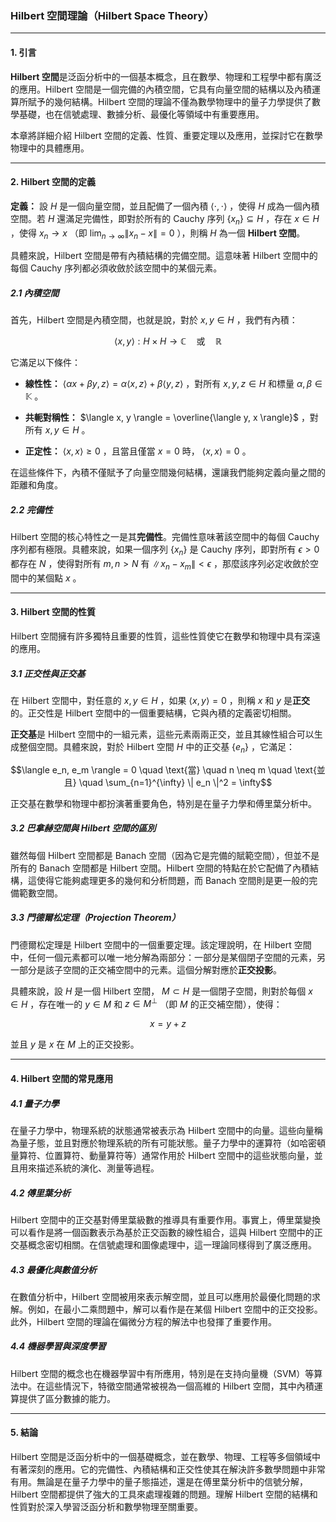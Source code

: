 ### Hilbert 空間理論（Hilbert Space Theory）

---

#### 1. 引言

**Hilbert 空間**是泛函分析中的一個基本概念，且在數學、物理和工程學中都有廣泛的應用。Hilbert 空間是一個完備的內積空間，它具有向量空間的結構以及內積運算所賦予的幾何結構。Hilbert 空間的理論不僅為數學物理中的量子力學提供了數學基礎，也在信號處理、數據分析、最優化等領域中有重要應用。

本章將詳細介紹 Hilbert 空間的定義、性質、重要定理以及應用，並探討它在數學物理中的具體應用。

---

#### 2. Hilbert 空間的定義

**定義：** 設  $`H`$  是一個向量空間，並且配備了一個內積  $`\langle \cdot, \cdot \rangle`$ ，使得  $`H`$  成為一個內積空間。若  $`H`$  還滿足完備性，即對於所有的 Cauchy 序列  $`\{ x_n \} \subseteq H`$ ，存在  $`x \in H`$ ，使得  $`x_n \to x`$  （即  $`\lim_{n \to \infty} \| x_n - x \| = 0`$ ），則稱  $`H`$  為一個 **Hilbert 空間**。

具體來說，Hilbert 空間是帶有內積結構的完備空間。這意味著 Hilbert 空間中的每個 Cauchy 序列都必須收斂於該空間中的某個元素。

##### 2.1 內積空間

首先，Hilbert 空間是內積空間，也就是說，對於  $`x, y \in H`$ ，我們有內積：


```math
\langle x, y \rangle: H \times H \to \mathbb{C} \quad \text{或} \quad \mathbb{R}
```


它滿足以下條件：

- **線性性：**  $`\langle \alpha x + \beta y, z \rangle = \alpha \langle x, z \rangle + \beta \langle y, z \rangle`$ ，對所有  $`x, y, z \in H`$  和標量  $`\alpha, \beta \in \mathbb{K}`$ 。

- **共軛對稱性：**  $`\langle x, y \rangle = \overline{\langle y, x \rangle}`$ ，對所有  $`x, y \in H`$ 。

- **正定性：**  $`\langle x, x \rangle \geq 0`$ ，且當且僅當  $`x = 0`$  時， $`\langle x, x \rangle = 0`$ 。

在這些條件下，內積不僅賦予了向量空間幾何結構，還讓我們能夠定義向量之間的距離和角度。

##### 2.2 完備性

Hilbert 空間的核心特性之一是其**完備性**。完備性意味著該空間中的每個 Cauchy 序列都有極限。具體來說，如果一個序列  $`\{ x_n \}`$  是 Cauchy 序列，即對所有  $`\epsilon > 0`$  都存在  $`N`$ ，使得對所有  $`m, n > N`$  有  $`\| x_n - x_m \| < \epsilon`$ ，那麼該序列必定收斂於空間中的某個點  $`x`$ 。

---

#### 3. Hilbert 空間的性質

Hilbert 空間擁有許多獨特且重要的性質，這些性質使它在數學和物理中具有深遠的應用。

##### 3.1 正交性與正交基

在 Hilbert 空間中，對任意的  $`x, y \in H`$ ，如果  $`\langle x, y \rangle = 0`$ ，則稱  $`x`$  和  $`y`$  是**正交**的。正交性是 Hilbert 空間中的一個重要結構，它與內積的定義密切相關。

**正交基**是 Hilbert 空間中的一組元素，這些元素兩兩正交，並且其線性組合可以生成整個空間。具體來說，對於 Hilbert 空間  $`H`$  中的正交基  $`\{ e_n \}`$ ，它滿足：


```math
\langle e_n, e_m \rangle = 0 \quad \text{當} \quad n \neq m \quad \text{並且} \quad \sum_{n=1}^{\infty} \| e_n \|^2 = \infty
```


正交基在數學和物理中都扮演著重要角色，特別是在量子力學和傅里葉分析中。

##### 3.2 巴拿赫空間與 Hilbert 空間的區別

雖然每個 Hilbert 空間都是 Banach 空間（因為它是完備的賦範空間），但並不是所有的 Banach 空間都是 Hilbert 空間。Hilbert 空間的特點在於它配備了內積結構，這使得它能夠處理更多的幾何和分析問題，而 Banach 空間則是更一般的完備範數空間。

##### 3.3 門德爾松定理（Projection Theorem）

門德爾松定理是 Hilbert 空間中的一個重要定理。該定理說明，在 Hilbert 空間中，任何一個元素都可以唯一地分解為兩部分：一部分是某個閉子空間的元素，另一部分是該子空間的正交補空間中的元素。這個分解對應於**正交投影**。

具體來說，設  $`H`$  是一個 Hilbert 空間， $`M \subset H`$  是一個閉子空間，則對於每個  $`x \in H`$ ，存在唯一的  $`y \in M`$  和  $`z \in M^\perp`$ （即  $`M`$  的正交補空間），使得：


```math
x = y + z
```


並且  $`y`$  是  $`x`$  在  $`M`$  上的正交投影。

---

#### 4. Hilbert 空間的常見應用

##### 4.1 量子力學

在量子力學中，物理系統的狀態通常被表示為 Hilbert 空間中的向量。這些向量稱為量子態，並且對應於物理系統的所有可能狀態。量子力學中的運算符（如哈密頓量算符、位置算符、動量算符等）通常作用於 Hilbert 空間中的這些狀態向量，並且用來描述系統的演化、測量等過程。

##### 4.2 傅里葉分析

Hilbert 空間中的正交基對傅里葉級數的推導具有重要作用。事實上，傅里葉變換可以看作是將一個函數表示為基於正交函數的線性組合，這與 Hilbert 空間中的正交基概念密切相關。在信號處理和圖像處理中，這一理論同樣得到了廣泛應用。

##### 4.3 最優化與數值分析

在數值分析中，Hilbert 空間被用來表示解空間，並且可以應用於最優化問題的求解。例如，在最小二乘問題中，解可以看作是在某個 Hilbert 空間中的正交投影。此外，Hilbert 空間的理論在偏微分方程的解法中也發揮了重要作用。

##### 4.4 機器學習與深度學習

Hilbert 空間的概念也在機器學習中有所應用，特別是在支持向量機（SVM）等算法中。在這些情況下，特徵空間通常被視為一個高維的 Hilbert 空間，其中內積運算提供了區分數據的能力。

---

#### 5. 結論

Hilbert 空間是泛函分析中的一個基礎概念，並在數學、物理、工程等多個領域中有著深刻的應用。它的完備性、內積結構和正交性使其在解決許多數學問題中非常有用。無論是在量子力學中的量子態描述，還是在傅里葉分析中的信號分解，Hilbert 空間都提供了強大的工具來處理複雜的問題。理解 Hilbert 空間的結構和性質對於深入學習泛函分析和數學物理至關重要。